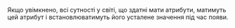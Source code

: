 Якщо увімкнено, всі сутності у світі, що здатні мати атрибути, матимуть цей атрибут і встановлюватимуть його усталене значення під час появи.